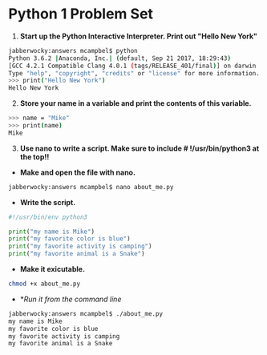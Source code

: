 Python 1 Problem Set
====================

1. **Start up the Python Interactive Interpreter. Print out "Hello New York"**

```sh
jabberwocky:answers mcampbel$ python
Python 3.6.2 |Anaconda, Inc.| (default, Sep 21 2017, 18:29:43) 
[GCC 4.2.1 Compatible Clang 4.0.1 (tags/RELEASE_401/final)] on darwin
Type "help", "copyright", "credits" or "license" for more information.
>>> print("Hello New York")
Hello New York 
```

2. **Store your name in a variable and print the contents of this variable.**

```sh
>>> name = "Mike"
>>> print(name)
Mike
```

3. **Use nano to write a script. Make sure to include # !/usr/bin/python3 at the top!!**

* **Make and open the file with nano.**

```sh
jabberwocky:answers mcampbel$ nano about_me.py
```

* **Write the script.**

```python
#!/usr/bin/env python3

print("my name is Mike")
print("my favorite color is blue")
print("my favorite activity is camping")
print("my favorite animal is a Snake")

```

* **Make it exicutable.**

```sh
chmod +x about_me.py
```

* **Run it from the command line*

```sh
jabberwocky:answers mcampbel$ ./about_me.py 
my name is Mike
my favorite color is blue
my favorite activity is camping
my favorite animal is a Snake
```
